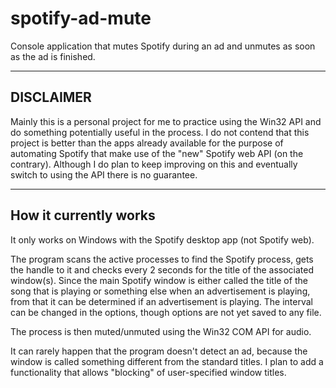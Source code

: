# spotify-ad-mute
Console application that mutes Spotify during an ad and unmutes as soon as the ad is finished.

--------------
DISCLAIMER
--
Mainly this is a personal project for me to practice using the Win32 API and do something potentially useful in the process.
I do not contend that this project is better than the apps already available for the purpose of automating Spotify that make use of the "new" Spotify web API (on the contrary).
Although I do plan to keep improving on this and eventually switch to using the API there is no guarantee.

--------------

How it currently works
--
It only works on Windows with the Spotify desktop app (not Spotify web).

The program scans the active processes to find the Spotify process, gets the handle to it and checks every 2 seconds for the title of the associated window(s). Since the main Spotify window is either called the title of the song that is playing or something else when an advertisement is playing, from that it can be determined if an advertisement is playing. The interval can be changed in the options, though options are not yet saved to any file.

The process is then muted/unmuted using the Win32 COM API for audio.

It can rarely happen that the program doesn't detect an ad, because the window is called something different from the standard titles. I plan to add a functionality that allows "blocking" of user-specified window titles.

